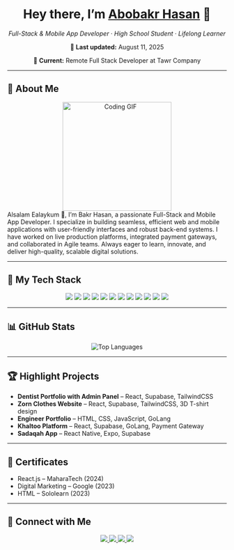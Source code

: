 <!-- ========================= -->
<!--      ABOBAKR’S README     -->
<!-- ========================= -->

<h1 align="center">Hey there, I’m <a href="https://bakrhasan.netlify.app/">Abobakr Hasan</a> 👋</h1>
<p align="center"><em>Full-Stack & Mobile App Developer · High School Student · Lifelong Learner</em></p>
<p align="center">📅 <strong>Last updated:</strong> August 11, 2025</p>
<p align="center">💼 <strong>Current:</strong> Remote Full Stack Developer at Tawr Company</p>

---

## 🚀 About Me
<div align="center">
  <img src="https://c.tenor.com/_DOBjnGspYAAAAAM/code-coding.gif" width="250" alt="Coding GIF"/>
</div>

<div align="left">
  Alsalam Ealaykum 👋, I’m Bakr Hasan, a passionate Full-Stack and Mobile App Developer.  
  I specialize in building seamless, efficient web and mobile applications with user-friendly interfaces and robust back-end systems.  
  I have worked on live production platforms, integrated payment gateways, and collaborated in Agile teams.  
  Always eager to learn, innovate, and deliver high-quality, scalable digital solutions.
</div>

---

## 🔧 My Tech Stack
<p align="center">
  <img src="https://img.shields.io/badge/JavaScript-F7DF1E?logo=javascript&logoColor=black"/>
  <img src="https://img.shields.io/badge/React-61DAFB?logo=react&logoColor=black"/>
  <img src="https://img.shields.io/badge/TailwindCSS-38B2AC?logo=tailwind-css&logoColor=white"/>
  <img src="https://img.shields.io/badge/Bootstrap-7952B3?logo=bootstrap&logoColor=white"/>
  <img src="https://img.shields.io/badge/GSAP-88CE02?logo=greensock&logoColor=black"/>
  <img src="https://img.shields.io/badge/GoLang-00ADD8?logo=go&logoColor=white"/>
  <img src="https://img.shields.io/badge/Supabase-3ECF8E?logo=supabase&logoColor=white"/>
  <img src="https://img.shields.io/badge/SQLite-003B57?logo=sqlite&logoColor=white"/>
  <img src="https://img.shields.io/badge/React%20Native-61DAFB?logo=react&logoColor=black"/>
  <img src="https://img.shields.io/badge/Expo-000020?logo=expo&logoColor=white"/>
  <img src="https://img.shields.io/badge/Git-F05032?logo=git&logoColor=white"/>
  <img src="https://img.shields.io/badge/Postman-FF6C37?logo=postman&logoColor=white"/>
</p>

---

## 📊 GitHub Stats
<div align="center">
  <img src="https://github-readme-stats.vercel.app/api/top-langs/?username=Abobakr505&layout=compact&theme=dark" alt="Top Languages"/>
</div>

---

## 🏆 Highlight Projects
- **Dentist Portfolio with Admin Panel** – React, Supabase, TailwindCSS  
- **Zorn Clothes Website** – React, Supabase, TailwindCSS, 3D T-shirt design  
- **Engineer Portfolio** – HTML, CSS, JavaScript, GoLang  
- **Khaltoo Platform** – React, Supabase, GoLang, Payment Gateway  
- **Sadaqah App** – React Native, Expo, Supabase  

---

## 🎯 Certificates
- React.js – MaharaTech (2024)  
- Digital Marketing – Google (2023)  
- HTML – Sololearn (2023)  

---

## 🔗 Connect with Me
<p align="center">
  <a href="https://bakrhasan.netlify.app/">
    <img src="https://img.shields.io/badge/Portfolio-000000?logo=vercel&logoColor=white"/>
  </a>
  <a href="https://github.com/Abobakr505">
    <img src="https://img.shields.io/badge/GitHub-181717?logo=github&logoColor=white"/>
  </a>
  <a href="https://www.tiktok.com/@yasuruha">
    <img src="https://img.shields.io/badge/TikTok-000000?logo=tiktok&logoColor=white"/>
  </a>
  <a href="mailto:abobakrhasan5335@gmail.com">
    <img src="https://img.shields.io/badge/Email-D14836?logo=gmail&logoColor=white"/>
  </a>
</p>
